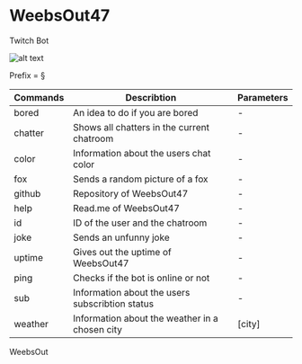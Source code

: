 # WeebsOut47
Twitch Bot 

![alt text]()

Prefix = §



| Commands | Describtion | Parameters |
| - | - | - |
| bored | An idea to do if you are bored | - |
| chatter | Shows all chatters in the current chatroom | - |
| color | Information about the users chat color| - |
| fox | Sends a random picture of a fox | - |
| github | Repository of WeebsOut47 | - |
| help | Read.me of WeebsOut47 | - |
| id | ID of the user and the chatroom | - |
| joke | Sends an unfunny joke | - |
| uptime | Gives out the uptime of WeebsOut47 | - |
| ping | Checks if the bot is online or not | - |
| sub | Information about the users subscribtion status | - |
| weather | Information about the weather in a chosen city | [city] |


















WeebsOut
